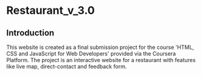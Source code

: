 # Restaurant_v_3.0


<h2>Introduction</h2>
This website is created as a final submission project for the course 'HTML, CSS and JavaScript for Web Developers' provided via the Coursera Platform.
The project is an interactive website for a restaurant with features like live map, direct-contact and feedback form.

